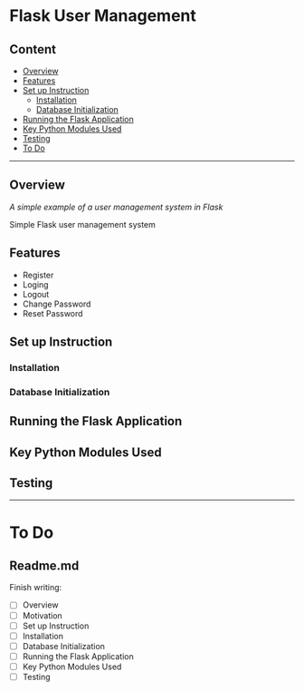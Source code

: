 # Flask User Management

## Content
- [Overview](#overview)
- [Features](#features)
- [Set up Instruction](#set-up-instruction)
    - [Installation](#installation)
    - [Database Initialization](#database-initialization)
- [Running the Flask Application](#running-the-flask-application)
- [Key Python Modules Used](#key-python-modules-used)
- [Testing](#testing)
- [To Do](#to-do)

***

## Overview
*A simple example of a user management system in Flask*

Simple Flask user management system 

## Features
- Register
- Loging
- Logout
- Change Password
- Reset Password

## Set up Instruction

### Installation

### Database Initialization

## Running the Flask Application

## Key Python Modules Used

## Testing

***
# To Do

## Readme.md
Finish writing:
- [ ] Overview
- [ ] Motivation
- [ ] Set up Instruction
- [ ] Installation
- [ ] Database Initialization
- [ ] Running the Flask Application
- [ ] Key Python Modules Used
- [ ] Testing
